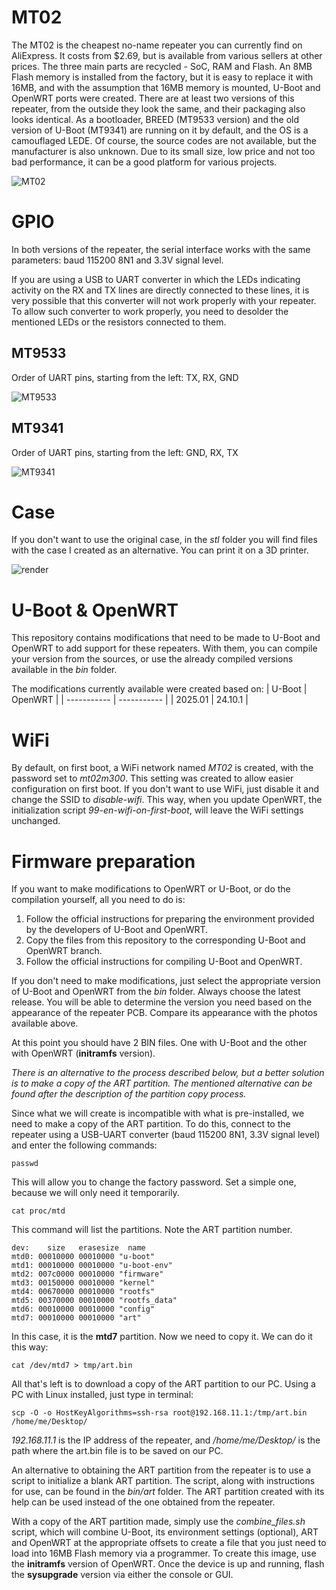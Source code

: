 # MT02
The MT02 is the cheapest no-name repeater you can currently find on AliExpress.
It costs from $2.69, but is available from various sellers at other prices.
The three main parts are recycled - SoC, RAM and Flash.
An 8MB Flash memory is installed from the factory, but it is easy to replace it with 16MB, and with the assumption that 16MB memory is mounted, U-Boot and OpenWRT ports were created.
There are at least two versions of this repeater, from the outside they look the same, and their packaging also looks identical.
As a bootloader, BREED (MT9533 version) and the old version of U-Boot (MT9341) are running on it by default, and the OS is a camouflaged LEDE.
Of course, the source codes are not available, but the manufacturer is also unknown.
Due to its small size, low price and not too bad performance, it can be a good platform for various projects.

![MT02](/doc/img/mt02.jpg)

# GPIO
In both versions of the repeater, the serial interface works with the same parameters: baud 115200 8N1 and 3.3V signal level.

If you are using a USB to UART converter in which the LEDs indicating activity on the RX and TX lines are directly connected to these lines, it is very possible that this converter will not work properly with your repeater.
To allow such converter to work properly, you need to desolder the mentioned LEDs or the resistors connected to them.

## MT9533
Order of UART pins, starting from the left: TX, RX, GND

![MT9533](/doc/img/mt9533.jpg)

## MT9341
Order of UART pins, starting from the left: GND, RX, TX

![MT9341](/doc/img/mt9341.jpg)

# Case
If you don't want to use the original case, in the _stl_ folder you will find files with the case I created as an alternative. You can print it on a 3D printer.

![render](/doc/img/render.png)

# U-Boot & OpenWRT
This repository contains modifications that need to be made to U-Boot and OpenWRT to add support for these repeaters.
With them, you can compile your version from the sources, or use the already compiled versions available in the _bin_ folder.

The modifications currently available were created based on:
| U-Boot      | OpenWRT     |
| ----------- | ----------- |
| 2025.01     | 24.10.1     |

# WiFi
By default, on first boot, a WiFi network named _MT02_ is created, with the password set to _mt02m300_.
This setting was created to allow easier configuration on first boot.
If you don't want to use WiFi, just disable it and change the SSID to _disable-wifi_.
This way, when you update OpenWRT, the initialization script _99-en-wifi-on-first-boot_, will leave the WiFi settings unchanged.

# Firmware preparation
If you want to make modifications to OpenWRT or U-Boot, or do the compilation yourself, all you need to do is:
1. Follow the official instructions for preparing the environment provided by the developers of U-Boot and OpenWRT.
2. Copy the files from this repository to the corresponding U-Boot and OpenWRT branch.
3. Follow the official instructions for compiling U-Boot and OpenWRT.

If you don't need to make modifications, just select the appropriate version of U-Boot and OpenWRT from the _bin_ folder.
Always choose the latest release. You will be able to determine the version you need based on the appearance of the repeater PCB.
Compare its appearance with the photos available above.

At this point you should have 2 BIN files.
One with U-Boot and the other with OpenWRT (**initramfs** version).

_There is an alternative to the process described below, but a better solution is to make a copy of the ART partition._
_The mentioned alternative can be found after the description of the partition copy process._

Since what we will create is incompatible with what is pre-installed, we need to make a copy of the ART partition.
To do this, connect to the repeater using a USB-UART converter (baud 115200 8N1, 3.3V signal level) and enter the following commands:

`passwd`

This will allow you to change the factory password. Set a simple one, because we will only need it temporarily.

`cat proc/mtd`

This command will list the partitions. Note the ART partition number.

```
dev:    size   erasesize  name
mtd0: 00010000 00010000 "u-boot"
mtd1: 00010000 00010000 "u-boot-env"
mtd2: 007c0000 00010000 "firmware"
mtd3: 00150000 00010000 "kernel"
mtd4: 00670000 00010000 "rootfs"
mtd5: 00370000 00010000 "rootfs_data"
mtd6: 00010000 00010000 "config"
mtd7: 00010000 00010000 "art"
```

In this case, it is the **mtd7** partition. Now we need to copy it. We can do it this way:

`cat /dev/mtd7 > tmp/art.bin`

All that's left is to download a copy of the ART partition to our PC. Using a PC with Linux installed, just type in terminal:

`scp -O -o HostKeyAlgorithms=ssh-rsa root@192.168.11.1:/tmp/art.bin /home/me/Desktop/`

_192.168.11.1_ is the IP address of the repeater, and _/home/me/Desktop/_ is the path where the art.bin file is to be saved on our PC.

An alternative to obtaining the ART partition from the repeater is to use a script to initialize a blank ART partition.
The script, along with instructions for use, can be found in the _bin/art_ folder.
The ART partition created with its help can be used instead of the one obtained from the repeater.

With a copy of the ART partition made, simply use the *combine_files.sh* script, which will combine U-Boot, its environment settings (optional), ART and OpenWRT at the appropriate offsets to create a file that you just need to load into 16MB Flash memory via a programmer.
To create this image, use the **initramfs** version of OpenWRT. Once the device is up and running, flash the **sysupgrade** version via either the console or GUI.
